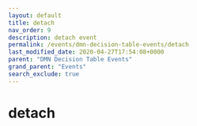```yaml
---
layout: default
title: detach
nav_order: 9
description: detach event
permalink: /events/dmn-decision-table-events/detach
last_modified_date: 2020-04-27T17:54:08+0000
parent: "DMN Decision Table Events"
grand_parent: "Events"
search_exclude: true
---
```


# detach
